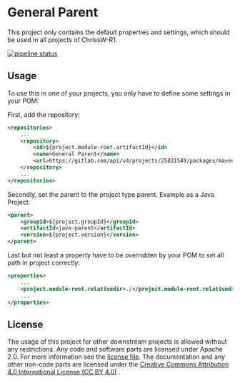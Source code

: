 # General Parent

This project only contains the default properties and settings, which should be
used in all projects of ChrissW-R1.


[![pipeline status](https://gitlab.com/ChrissW-R1/general-parent/badges/main/pipeline.svg)](https://gitlab.com/ChrissW-R1/general-parent/-/commits/main)

## Usage

To use this in one of your projects, you only have to define some settings in
your POM:

First, add the repository:
```XML
<repositories>
	...
	<repository>
		<id>${project.module-root.artifactId}</id>
		<name>General Parent</name>
		<url>https://gitlab.com/api/v4/projects/25831549/packages/maven</url>
	</repository>
	...
</repositories>
```

Secondly, set the parent to the project type parent. Example as a Java Project:
```XML
<parent>
	<groupId>${project.groupId}</groupId>
	<artifactId>java-parent</artifactId>
	<version>${project.version}</version>
</parent>
```

Last but not least a property have to be overridden by your POM to set all path
in project correctly:
```XML
<properties>
	...
	<project.module-root.relativedir>./</project.module-root.relativedir>
	...
</properties>
```

## License

The usage of this project for other downstream projects is allowed without any
restrictions. Any code and software parts are licensed under Apache 2.0. For
more information see the [license file](LICENSE). The documentation and any
other non-code parts are licensed under
the [Creative Commons Attribution 4.0 International License (CC BY 4.0)](https://creativecommons.org/licenses/by/4.0/)
.
